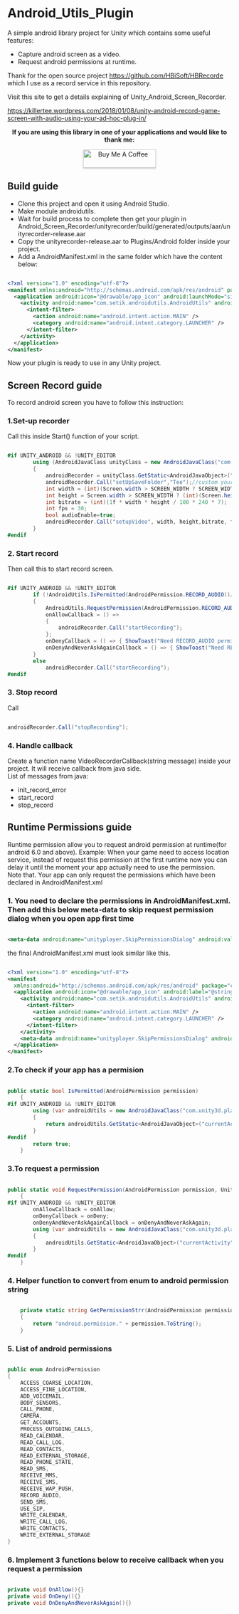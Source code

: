 # Android_Utils_Plugin

A simple android library project for Unity which contains some useful features:  

+ Capture android screen as a video.  
+ Request android permissions at runtime.  

Thank for the open source project <https://github.com/HBiSoft/HBRecorde> which I use as a record service in this repository.

Visit this site to get a details explaining of Unity_Android_Screen_Recorder.

<https://killertee.wordpress.com/2018/01/08/unity-android-record-game-screen-with-audio-using-your-ad-hoc-plug-in/>

**<p align="center">If you are using this library in one of your applications and would like to thank me:</p>**

<p align="center"><a href="https://www.buymeacoffee.com/KamperTee" target="_blank" ><img src="https://www.buymeacoffee.com/assets/img/custom_images/orange_img.png" alt="Buy Me A Coffee" style="height: 41px !important;width: 164px !important;box-shadow: 0px 3px 2px 0px rgba(190, 190, 190, 0.5) !important;-webkit-box-shadow: 0px 3px 2px 0px rgba(190, 190, 190, 0.5) !important;" ></a></p>

## Build guide

+ Clone this project and open it using Android Studio.  
+ Make module androidutils.
+ Wait for build process to complete then get your plugin in Android_Screen_Recorder/unityrecorder/build/generated/outputs/aar/unityrecorder-release.aar  
+ Copy the unityrecorder-release.aar to Plugins/Android folder inside your project.  
+ Add a AndroidManifest.xml in the same folder which have the content below:  

```xml

<?xml version="1.0" encoding="utf-8"?>
<manifest xmlns:android="http://schemas.android.com/apk/res/android" package="your package name">
  <application android:icon="@drawable/app_icon" android:launchMode="singleTask" android:label="@string/app_name">
    <activity android:name="com.setik.androidutils.AndroidUtils" android:label="@string/app_name" android:configChanges="fontScale|keyboard|keyboardHidden|locale|mnc|mcc|navigation|orientation|screenLayout|screenSize|smallestScreenSize|uiMode|touchscreen">
      <intent-filter>
        <action android:name="android.intent.action.MAIN" />
        <category android:name="android.intent.category.LAUNCHER" />
      </intent-filter>
    </activity>
  </application>
</manifest>

```

Now your plugin is ready to use in any Unity project.  

## Screen Record guide

To record android screen you have to follow this instruction:  

### 1.Set-up recorder

Call this inside Start() function of your script.

```cs

#if UNITY_ANDROID && !UNITY_EDITOR
        using (AndroidJavaClass unityClass = new AndroidJavaClass("com.unity3d.player.UnityPlayer"))
        {
            androidRecorder = unityClass.GetStatic<AndroidJavaObject>("currentActivity");
            androidRecorder.Call("setUpSaveFolder","Tee");//custom your save folder to Movies/Tee, by defaut it will use Movies/AndroidUtils
            int width = (int)(Screen.width > SCREEN_WIDTH ? SCREEN_WIDTH : Screen.width);
            int height = Screen.width > SCREEN_WIDTH ? (int)(Screen.height * SCREEN_WIDTH / Screen.width) : Screen.height;
            int bitrate = (int)(1f * width * height / 100 * 240 * 7);
            int fps = 30;
            bool audioEnable=true;
            androidRecorder.Call("setupVideo", width, height,bitrate, fps, audioEnable, VideoEncoder.H264.ToString());//this line manual sets the video record setting. You can use the defaut setting by comment this code block
        }
#endif

```

### 2. Start record

Then call this to start record screen.

```cs

#if UNITY_ANDROID && !UNITY_EDITOR
        if (!AndroidUtils.IsPermitted(AndroidPermission.RECORD_AUDIO))//RECORD_AUDIO is declared inside plugin manifest but we need to request it manualy
        {
            AndroidUtils.RequestPermission(AndroidPermission.RECORD_AUDIO);
            onAllowCallback = () =>
            {
                androidRecorder.Call("startRecording");
            };
            onDenyCallback = () => { ShowToast("Need RECORD_AUDIO permission to record voice");};
            onDenyAndNeverAskAgainCallback = () => { ShowToast("Need RECORD_AUDIO permission to record voice");};
        }
        else
            androidRecorder.Call("startRecording");
#endif
```

### 3. Stop record

Call

```cs

androidRecorder.Call("stopRecording");
```

### 4. Handle callback

Create a function name VideoRecorderCallback(string message) inside your project. It will receive callback from java side.  
List of messages from java:  

+ init_record_error  
+ start_record  
+ stop_record  

## Runtime Permissions guide

Runtime permission allow you to request android permission at runtime(for android 6.0 and above). Example: When your game need to access location service, instead of request this permission at the first runtime now you can delay it until the moment your app actually need to use the permission.  
Note that. Your app can only request the permissions which have been declared in AndroidManifest.xml  

### 1. You need to declare the permissions in AndroidManifest.xml. Then add this below meta-data to skip request permission dialog when you open app first time

```xml

<meta-data android:name="unityplayer.SkipPermissionsDialog" android:value="true" />

```

the final AndroidManifest.xml must look similar like this.  

```xml

<?xml version="1.0" encoding="utf-8"?>
<manifest 
  xmlns:android="http://schemas.android.com/apk/res/android" package="com.setik.androidutils">
  <application android:icon="@drawable/app_icon" android:label="@string/app_name">
    <activity android:name="com.setik.androidutils.AndroidUtils" android:label="@string/app_name" android:configChanges="fontScale|keyboard|keyboardHidden|locale|mnc|mcc|navigation|orientation|screenLayout|screenSize|smallestScreenSize|uiMode|touchscreen">
      <intent-filter>
        <action android:name="android.intent.action.MAIN" />
        <category android:name="android.intent.category.LAUNCHER" />
      </intent-filter>
    </activity>
    <meta-data android:name="unityplayer.SkipPermissionsDialog" android:value="true" />
  </application>
</manifest>

```

### 2.To check if your app has a permision

```cs

public static bool IsPermitted(AndroidPermission permission)
    {
#if UNITY_ANDROID && !UNITY_EDITOR
        using (var androidUtils = new AndroidJavaClass("com.unity3d.player.UnityPlayer"))
        {
            return androidUtils.GetStatic<AndroidJavaObject>("currentActivity").Call<bool>("hasPermission", GetPermissionStrr(permission));
        }
#endif
        return true;
    }

```

### 3.To request a permission

```cs

public static void RequestPermission(AndroidPermission permission, UnityAction onAllow = null, UnityAction onDeny = null, UnityAction onDenyAndNeverAskAgain = null)
    {
#if UNITY_ANDROID && !UNITY_EDITOR
        onAllowCallback = onAllow;
        onDenyCallback = onDeny;
        onDenyAndNeverAskAgainCallback = onDenyAndNeverAskAgain;
        using (var androidUtils = new AndroidJavaClass("com.unity3d.player.UnityPlayer"))
        {
            androidUtils.GetStatic<AndroidJavaObject>("currentActivity").Call("requestPermission", GetPermissionStrr(permission));
        }
#endif
    }
```

### 4. Helper function to convert from enum to android permission string

```cs

	private static string GetPermissionStrr(AndroidPermission permission)
    {
        return "android.permission." + permission.ToString();
    }
 ```

### 5. List of android permissions

```cs

public enum AndroidPermission
{
    ACCESS_COARSE_LOCATION,
    ACCESS_FINE_LOCATION,
    ADD_VOICEMAIL,
    BODY_SENSORS,
    CALL_PHONE,
    CAMERA,
    GET_ACCOUNTS,
    PROCESS_OUTGOING_CALLS,
    READ_CALENDAR,
    READ_CALL_LOG,
    READ_CONTACTS,
    READ_EXTERNAL_STORAGE,
    READ_PHONE_STATE,
    READ_SMS,
    RECEIVE_MMS,
    RECEIVE_SMS,
    RECEIVE_WAP_PUSH,
    RECORD_AUDIO,
    SEND_SMS,
    USE_SIP,
    WRITE_CALENDAR,
    WRITE_CALL_LOG,
    WRITE_CONTACTS,
    WRITE_EXTERNAL_STORAGE
}

```

### 6. Implement 3 functions below to receive callback when you request a permission

```cs

private void OnAllow(){}
private void OnDeny(){}
private void OnDenyAndNeverAskAgain(){}

```
